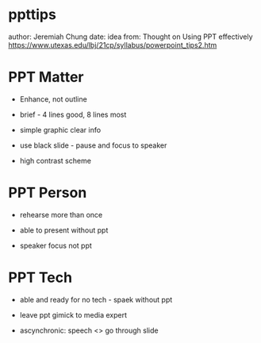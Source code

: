 ppttips
========================================================
author: Jeremiah Chung
date: 
idea from: Thought on Using PPT effectively
https://www.utexas.edu/lbj/21cp/syllabus/powerpoint_tips2.htm

PPT Matter
========================================================

- Enhance, not outline

- brief - 4 lines good, 8 lines most

- simple graphic clear info

- use black slide - pause and focus to speaker

- high contrast scheme

PPT Person
========================================================

- rehearse more than once

- able to present without ppt

- speaker focus not ppt

PPT Tech
========================================================

- able and ready for no tech - spaek without ppt

- leave ppt gimick to media expert

- ascynchronic: speech <> go through slide



